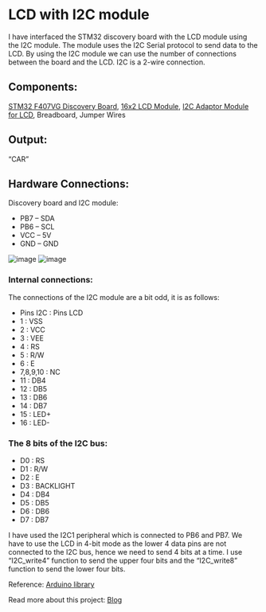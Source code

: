 # LCD with I2C module


I have interfaced the STM32 discovery board with the LCD module using the I2C module. The module uses the I2C Serial protocol to send data to the LCD. By using the I2C module we can use the number of connections between the board and the LCD. I2C is a 2-wire connection.


## Components:
[STM32 F407VG Discovery Board](https://www.st.com/en/evaluation-tools/stm32f4discovery.html), [16x2 LCD Module](https://www.tomsonelectronics.com/products/16x2-jhd-lcd-display), [I2C Adaptor Module for LCD](https://www.tomsonelectronics.com/products/iic-i2c-serial-interface-adapter-module-for-display), Breadboard, Jumper Wires


## Output: 
“CAR”


## Hardware Connections:
Discovery board and I2C module:
* PB7 – SDA 
* PB6 – SCL
* VCC – 5V
* GND – GND

![image](https://user-images.githubusercontent.com/71063467/126905743-d4b63fdc-336b-4db9-b9d7-6deda31a80db.png)
![image](https://user-images.githubusercontent.com/71063467/126905749-995a6add-d882-4f30-8cf0-ee8f72d44eb5.png)


### Internal connections:
The connections of the I2C module are a bit odd, it is as follows: 
* Pins I2C : Pins LCD
* 1 : VSS
* 2 : VCC
* 3 : VEE
* 4 : RS
* 5 : R/W
* 6 : E
* 7,8,9,10 : NC
* 11 : DB4
* 12 : DB5
* 13 : DB6
* 14 : DB7
* 15 : LED+
* 16 : LED-

### The 8 bits of the I2C bus:
* D0 : RS
* D1 : R/W
* D2 : E
* D3 : BACKLIGHT
* D4 : DB4
* D5 : DB5
* D6 : DB6
* D7 : DB7


I have used the I2C1 peripheral which is connected to PB6 and PB7. We have to use the LCD in 4-bit mode as the lower 4 data pins are not connected to the I2C bus, hence we need to send 4 bits at a time. I use “I2C_write4” function to send the upper four bits and the “I2C_write8” function to send the lower four bits.

Reference: [Arduino library](https://github.com/blackhack/LCD_I2C/tree/master/src)


Read more about this project: [Blog](https://danielalapat.hashnode.dev/interfacing-lcd-with-i2c)
